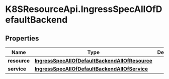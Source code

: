 # K8SResourceApi.IngressSpecAllOfDefaultBackend

## Properties

Name | Type | Description | Notes
------------ | ------------- | ------------- | -------------
**resource** | [**IngressSpecAllOfDefaultBackendAllOfResource**](IngressSpecAllOfDefaultBackendAllOfResource.md) |  | [optional] 
**service** | [**IngressSpecAllOfDefaultBackendAllOfService**](IngressSpecAllOfDefaultBackendAllOfService.md) |  | [optional] 


